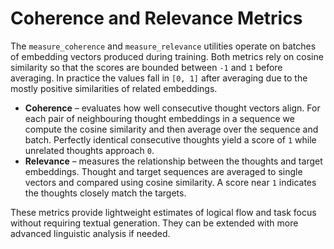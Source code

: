 # Coherence and Relevance Metrics

The `measure_coherence` and `measure_relevance` utilities operate on batches of embedding vectors produced during training. Both metrics rely on cosine similarity so that the scores are bounded between ``-1`` and ``1`` before averaging. In practice the values fall in ``[0, 1]`` after averaging due to the mostly positive similarities of related embeddings.

* **Coherence** – evaluates how well consecutive thought vectors align. For each pair of neighbouring thought embeddings in a sequence we compute the cosine similarity and then average over the sequence and batch. Perfectly identical consecutive thoughts yield a score of ``1`` while unrelated thoughts approach ``0``.
* **Relevance** – measures the relationship between the thoughts and target embeddings. Thought and target sequences are averaged to single vectors and compared using cosine similarity. A score near ``1`` indicates the thoughts closely match the targets.

These metrics provide lightweight estimates of logical flow and task focus without requiring textual generation. They can be extended with more advanced linguistic analysis if needed.
